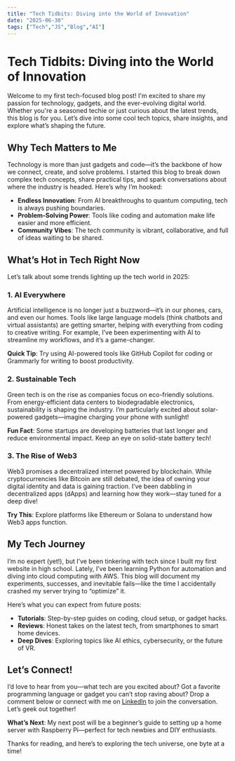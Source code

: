 ```yaml
---
title: "Tech Tidbits: Diving into the World of Innovation"
date: "2025-06-30"
tags: ["Tech","JS","Blog","AI"]
---
```




# Tech Tidbits: Diving into the World of Innovation

Welcome to my first tech-focused blog post! I'm excited to share my passion for technology, gadgets, and the ever-evolving digital world. Whether you're a seasoned techie or just curious about the latest trends, this blog is for you. Let’s dive into some cool tech topics, share insights, and explore what’s shaping the future.

## Why Tech Matters to Me

Technology is more than just gadgets and code—it’s the backbone of how we connect, create, and solve problems. I started this blog to break down complex tech concepts, share practical tips, and spark conversations about where the industry is headed. Here’s why I’m hooked:

- **Endless Innovation**: From AI breakthroughs to quantum computing, tech is always pushing boundaries.
- **Problem-Solving Power**: Tools like coding and automation make life easier and more efficient.
- **Community Vibes**: The tech community is vibrant, collaborative, and full of ideas waiting to be shared.

## What’s Hot in Tech Right Now

Let’s talk about some trends lighting up the tech world in 2025:

### 1. AI Everywhere
Artificial intelligence is no longer just a buzzword—it’s in our phones, cars, and even our homes. Tools like large language models (think chatbots and virtual assistants) are getting smarter, helping with everything from coding to creative writing. For example, I’ve been experimenting with AI to streamline my workflows, and it’s a game-changer.

**Quick Tip**: Try using AI-powered tools like GitHub Copilot for coding or Grammarly for writing to boost productivity.

### 2. Sustainable Tech
Green tech is on the rise as companies focus on eco-friendly solutions. From energy-efficient data centers to biodegradable electronics, sustainability is shaping the industry. I’m particularly excited about solar-powered gadgets—imagine charging your phone with sunlight!

**Fun Fact**: Some startups are developing batteries that last longer and reduce environmental impact. Keep an eye on solid-state battery tech!

### 3. The Rise of Web3
Web3 promises a decentralized internet powered by blockchain. While cryptocurrencies like Bitcoin are still debated, the idea of owning your digital identity and data is gaining traction. I’ve been dabbling in decentralized apps (dApps) and learning how they work—stay tuned for a deep dive!

**Try This**: Explore platforms like Ethereum or Solana to understand how Web3 apps function.

## My Tech Journey

I’m no expert (yet!), but I’ve been tinkering with tech since I built my first website in high school. Lately, I’ve been learning Python for automation and diving into cloud computing with AWS. This blog will document my experiments, successes, and inevitable fails—like the time I accidentally crashed my server trying to “optimize” it.

Here’s what you can expect from future posts:
- **Tutorials**: Step-by-step guides on coding, cloud setup, or gadget hacks.
- **Reviews**: Honest takes on the latest tech, from smartphones to smart home devices.
- **Deep Dives**: Exploring topics like AI ethics, cybersecurity, or the future of VR.

## Let’s Connect!

I’d love to hear from you—what tech are you excited about? Got a favorite programming language or gadget you can’t stop raving about? Drop a comment below or connect with me on [LinkedIn](https://Linkedin.com/vivekverma16) to join the conversation. Let’s geek out together!

**What’s Next**: My next post will be a beginner’s guide to setting up a home server with Raspberry Pi—perfect for tech newbies and DIY enthusiasts.

Thanks for reading, and here’s to exploring the tech universe, one byte at a time!



